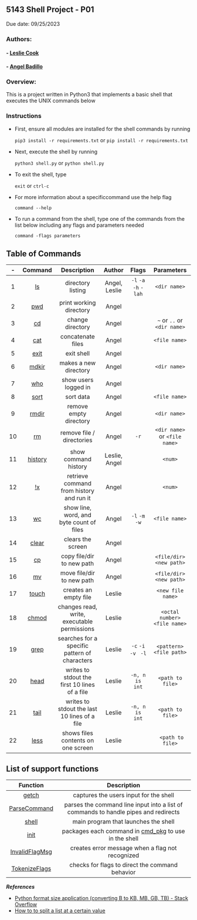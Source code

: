 ## 5143 Shell Project - P01

Due date: 09/25/2023

### Authors: 
#### - [Leslie Cook](https://github.com/Leslie-N-Cook)
#### - [Angel Badillo](https://github.com/It-Is-Legend27)

### Overview:

This is a project written in Python3 that implements a basic shell that executes the UNIX commands below

### Instructions

- First, ensure all modules are installed for the shell commands by running

  `pip3 install -r requirements.txt` or `pip install -r requirements.txt`

- Next, execute the shell by running

  `python3 shell.py` or `python shell.py`

- To exit the shell, type

  `exit` or `ctrl-c`

- For more information about a specificcommand use the help flag

  `command --help`

- To run a command from the shell, type one of the commands from the list below including any flags and parameters needed

  `command -flags parameters`
  

## Table of Commands

| - |        Command        |                  Description                  |    Author    |             Flags             |            Parameters            |
|:---:| :--------------------: | :-------------------------------------------: | :-----------: | :---------------------------: | :-------------------------------: |
| 1 |    [ls](cmd_pkg/Ls.py)    |               directory listing               | Angel, Leslie | `-l` `-a` `-h` `-lah` |          `<dir name>`          |
| 2 |   [pwd](cmd_pkg/Pwd.py)   |            print working directory            |     Angel     |                              |                                  |
| 3 |    [cd](cmd_pkg/Cd.py)    |               change directory               |     Angel     |                              | `~` or `..` or `<dir name>` |
| 4 |   [cat](cmd_pkg/Cat.py)   |               concatenate files               |     Angel     |                              |          `<file name>`          |
| 5 |     [exit](shell.py)     |                  exit shell                  |     Angel     |                              |                                  |
| 6 | [mdkir](cmd_pkg/Mkdir.py) |             makes a new directory             |     Angel     |                              |          `<dir name>`          |
| 7 |   [who](cmd_pkg/Who.py)   |             show users logged in             |     Angel     |                              |                                  |
| 8 |  [sort](cmd_pkg/Sort.py)  |                   sort data                   |     Angel     |                              |          `<file name>`          |
| 9 |  [rmdir](cmd_pkg/Rmdir)  |            remove empty directory            |     Angel     |                              |          `<dir name>`          |
| 10 |    [rm](cmd_pkg/Rm.py)    |           remove file / directories           |     Angel     |            `-r`            | `<dir name>` or `<file name>` |
| 11 |    [history](shell.py)    |             show command history             | Leslie, Angel |                              |             `<num>`             |
| 12 |      [!x](shell.py)      |   retrieve command from history and run it   |     Angel     |                              |             `<num>`             |
| 13 |    [wc](cmd_pkg/Wc.py)    |   show line, word, and byte count of files   |     Angel     |     `-l` `-m` `-w`     |          `<file name>`          |
| 14 | [clear](cmd_pkg/Clear.py) |               clears the screen               |     Angel     |                              |                                  |
| 15 |    [cp](cmd_pkg/Cp.py)    |           copy file/dir to new path           |     Angel     |                              |     `<file/dir> <new path>`     |
| 16 |    [mv](cmd_pkg/Mv.py)    |           move file/dir to new path           |     Angel     |                              |     `<file/dir> <new path>`     |
| 17 | [touch](cmd_pkg/Touch.py) |             creates an empty file             |    Leslie    |                              |        `<new file name>`        |
| 18 | [chmod](cmd_pkg/Chmod.py) |  changes read, write, executable permissions  |    Leslie    |                              |  `<octal number> <file name>`  |
| 19 |  [grep](cmd_pkg/Grep.py)  | searches for a specific pattern of characters |    Leslie    | `-c` `-i` `-v ` `-l` |     `<pattern> <file path>`     |
| 20 |  [head](cmd_pkg/Head.py)  | writes to stdout the first 10 lines of a file |    Leslie    |       `-n, n is int`       |        `<path to file>`        |
| 21 |  [tail](cmd_pkg/Tail.py)  | writes to stdout the last 10 lines of a file |    Leslie    |       `-n, n is int`       |        `<path to file>`        |
| 22 |  [less](cmd_pkg/Less.py)  |      shows files contents on one screen      |    Leslie    |                              |        ` <path to file>`        |


## List of support functions
|        Function        |                  Description                  |
| :--------------------: | :-------------------------------------------: |
| [getch](getch.py)   | captures the users input for the shell |
| [ParseCommand](ParseCommand.py) | parses the command line input into a list of commands  to handle pipes and redirects |
| [shell](shell.py) | main program that launches the shell |
| [init](cmd_pkg/__init__.py) | packages each command in [cmd_pkg](cmd_pkg) to use in the shell | 
| [InvalidFlagMsg](cmd_pkg/InvalidFlagMsg.py) | creates error message when a flag not recognized |        
| [TokenizeFlags](cmd_pkg/TokenizeFlags.py) | checks for flags to direct the command behavior |  

***References***

- [Python format size application (converting B to KB, MB, GB, TB) - Stack Overflow](https://stackoverflow.com/questions/12523586/python-format-size-application-converting-b-to-kb-mb-gb-tb)
- [How to to split a list at a certain value](https://stackoverflow.com/a/30538599)
